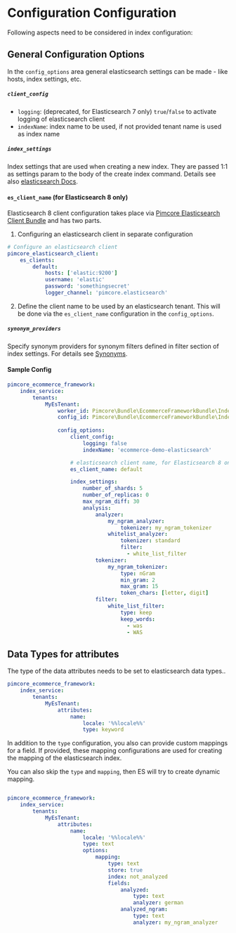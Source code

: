 # Configuration Configuration

Following aspects need to be considered in index configuration:  

## General Configuration Options
In the `config_options` area general elasticsearch settings can be made - like hosts, index settings, etc. 

##### `client_config`
- `logging`: (deprecated, for Elasticsearch 7 only) `true`/`false` to activate logging of elasticsearch client
- `indexName`: index name to be used, if not provided tenant name is used as index name 

##### `index_settings`
Index settings that are used when creating a new index. They are passed 1:1 as 
settings param to the body of the create index command. Details see 
also [elasticsearch Docs](https://www.elastic.co/guide/en/elasticsearch/client/php-api/current/_index_management_operations.html). 

#### `es_client_name` (for Elasticsearch 8 only)
Elasticsearch 8 client configuration takes place via 
[Pimcore Elasticsearch Client Bundle](https://github.com/pimcore/elasticsearch-client) and has two parts.

1) Configuring an elasticsearch client in separate configuration
```yaml
# Configure an elasticsearch client 
pimcore_elasticsearch_client:
    es_clients:
        default:
            hosts: ['elastic:9200']
            username: 'elastic'
            password: 'somethingsecret'
            logger_channel: 'pimcore.elasticsearch'    
```

2) Define the client name to be used by an elasticsearch tenant. This will be done via the `es_client_name` configuration 
   in the `config_options`. 

##### `synonym_providers`
Specify synonym providers for synonym filters defined in filter section of index settings. 
For details see [Synonyms](./02_Synonyms.md).

#### Sample Config
```yml
pimcore_ecommerce_framework:
    index_service:
        tenants:
            MyEsTenant:
                worker_id: Pimcore\Bundle\EcommerceFrameworkBundle\IndexService\Worker\ElasticSearch\DefaultElasticSearch8
                config_id: Pimcore\Bundle\EcommerceFrameworkBundle\IndexService\Config\ElasticSearch
                
                config_options:
                    client_config:
                        logging: false
                        indexName: 'ecommerce-demo-elasticsearch'

                    # elasticsearch client name, for Elasticsearch 8 only
                    es_client_name: default

                    index_settings:
                        number_of_shards: 5
                        number_of_replicas: 0
                        max_ngram_diff: 30
                        analysis:
                            analyzer:
                                my_ngram_analyzer:
                                    tokenizer: my_ngram_tokenizer
                                whitelist_analyzer:
                                    tokenizer: standard
                                    filter:
                                      - white_list_filter
                            tokenizer:
                                my_ngram_tokenizer:
                                    type: nGram
                                    min_gram: 2
                                    max_gram: 15
                                    token_chars: [letter, digit]
                            filter:
                                white_list_filter:
                                    type: keep
                                    keep_words:
                                      - was
                                      - WAS
```


## Data Types for attributes
The type of the data attributes needs to be set to elasticsearch data types..

```yml
pimcore_ecommerce_framework:
    index_service:
        tenants:
            MyEsTenant:
                attributes:
                    name:
                        locale: '%%locale%%'
                        type: keyword
```

In addition to the `type` configuration, you also can provide custom mappings for a field. If provided, these mapping 
configurations are used for creating the mapping of the elasticsearch index.

You can also skip the `type` and `mapping`, then ES will try to create dynamic mapping. 

```yml

pimcore_ecommerce_framework:
    index_service:
        tenants:
            MyEsTenant:
                attributes:
                    name:
                        locale: '%%locale%%'
                        type: text
                        options:
                            mapping:
                                type: text
                                store: true
                                index: not_analyzed
                                fields:
                                    analyzed:
                                        type: text
                                        analyzer: german
                                    analyzed_ngram:
                                        type: text
                                        analyzer: my_ngram_analyzer
``` 
